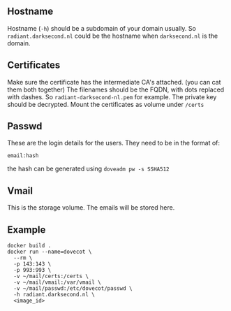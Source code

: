 ## Hostname
Hostname (`-h`) should be a subdomain of your domain usually.
So `radiant.darksecond.nl` could be the hostname when `darksecond.nl` is the domain.

## Certificates
Make sure the certificate has the intermediate CA's attached. (you can cat them both together)
The filenames should be the FQDN, with dots replaced with dashes.
So `radiant-darksecond-nl.pem` for example.
The private key should be decrypted.
Mount the certificates as volume under `/certs`

## Passwd
These are the login details for the users.
They need to be in the format of: 
```
email:hash
```
the hash can be generated using `doveadm pw -s SSHA512`

## Vmail
This is the storage volume. The emails will be stored here.

## Example
```
docker build .
docker run --name=dovecot \
  --rm \
  -p 143:143 \
  -p 993:993 \
  -v ~/mail/certs:/certs \
  -v ~/mail/vmail:/var/vmail \
  -v ~/mail/passwd:/etc/dovecot/passwd \
  -h radiant.darksecond.nl \
  <image_id>
```
